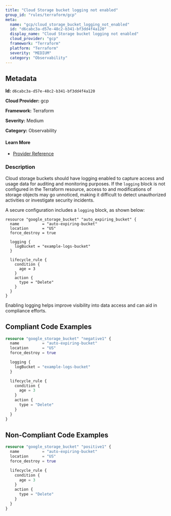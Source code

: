 ```yaml
---
title: "Cloud Storage bucket logging not enabled"
group_id: "rules/terraform/gcp"
meta:
  name: "gcp/cloud_storage_bucket_logging_not_enabled"
  id: "d6cabc3a-d57e-48c2-b341-bf3dd4f4a120"
  display_name: "Cloud Storage bucket logging not enabled"
  cloud_provider: "gcp"
  framework: "Terraform"
  platform: "Terraform"
  severity: "MEDIUM"
  category: "Observability"
---
```

## Metadata

**Id:** `d6cabc3a-d57e-48c2-b341-bf3dd4f4a120`

**Cloud Provider:** gcp

**Framework:** Terraform

**Severity:** Medium

**Category:** Observability

#### Learn More

 - [Provider Reference](https://registry.terraform.io/providers/hashicorp/google/latest/docs/resources/storage_bucket#log_bucket)

### Description

 Cloud storage buckets should have logging enabled to capture access and usage data for auditing and monitoring purposes. If the `logging` block is not configured in the Terraform resource, access to and modifications of storage objects may go unnoticed, making it difficult to detect unauthorized activities or investigate security incidents.

A secure configuration includes a `logging` block, as shown below:

```
resource "google_storage_bucket" "auto_expiring_bucket" {
  name          = "auto-expiring-bucket"
  location      = "US"
  force_destroy = true

  logging {
    logBucket = "example-logs-bucket"
  }

  lifecycle_rule {
    condition {
      age = 3
    }
    action {
      type = "Delete"
    }
  }
}
```

Enabling logging helps improve visibility into data access and can aid in compliance efforts.


## Compliant Code Examples
```terraform
resource "google_storage_bucket" "negative1" {
  name          = "auto-expiring-bucket"
  location      = "US"
  force_destroy = true

  logging {
	logBucket = "example-logs-bucket"
  }

  lifecycle_rule {
    condition {
      age = 3
    }
    action {
      type = "Delete"
    }
  }
}
```
## Non-Compliant Code Examples
```terraform
resource "google_storage_bucket" "positive1" {
  name          = "auto-expiring-bucket"
  location      = "US"
  force_destroy = true

  lifecycle_rule {
    condition {
      age = 3
    }
    action {
      type = "Delete"
    }
  }
}

```